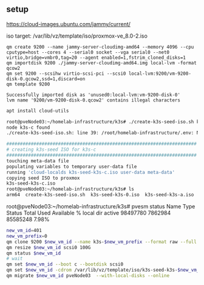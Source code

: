 ## setup
https://cloud-images.ubuntu.com/jammy/current/

iso target: /var/lib/vz/template/iso/proxmox-ve_8.0-2.iso

```
qm create 9200 --name jammy-server-cloudimg-amd64 --memory 4096 --cpu cputype=host --cores 4 --serial0 socket --vga serial0 --net0 virtio,bridge=vmbr0,tag=20 --agent enabled=1,fstrim_cloned_disks=1
qm importdisk 9200 ./jammy-server-cloudimg-amd64.img local-lvm -format qcow2
qm set 9200 --scsihw virtio-scsi-pci --scsi0 local-lvm:9200/vm-9200-disk-0.qcow2,ssd=1,discard=on
qm template 9200

Successfully imported disk as 'unused0:local-lvm:vm-9200-disk-0'
lvm name '9200/vm-9200-disk-0.qcow2' contains illegal characters

```


```bash
apt install cloud-utils

root@pveNode03:~/homelab-infrastructure/k3s# ./create-k3s-seed-iso.sh k3s-c
node k3s-c found
./create-k3s-seed-iso.sh: line 39: /root/homelab-infrastructure/.env: No such file or directory

######################################################################
# creating k3s-seed ISO for k3s-c
######################################################################
touching meta-data file
populating variables to temporary user-data file
running 'cloud-localds k3s-seed-k3s-c.iso user-data meta-data'
copying seed ISO to proxmox
k3s-seed-k3s-c.iso                                                                                                                                          100%  366KB 119.0MB/s   00:00
root@pveNode03:~/homelab-infrastructure/k3s# ls
arm64  create-k3s-seed-iso.sh  k3s-seed-k3s-0.iso  k3s-seed-k3s-a.iso  k3s-seed-k3s-b.iso  k3s-seed-k3s-c.iso  nodes  README.md
```

root@pveNode03:~/homelab-infrastructure/k3s# pvesm status
Name             Type     Status           Total            Used       Available        %
local             dir     active        98497780         7862984        85585248    7.98%

```bash
new_vm_id=401
new_vm_prefix=0
qm clone 9200 $new_vm_id --name k3s-$new_vm_prefix --format raw --full --storage local-lvm
qm resize $new_vm_id scsi0 100G
qm status $new_vm_id
# wait
qm set $new_vm_id --boot c --bootdisk scsi0
qm set $new_vm_id -cdrom /var/lib/vz/template/iso/k3s-seed-k3s-$new_vm_prefix.iso
qm migrate $new_vm_id pveNode03  --with-local-disks --online
```
